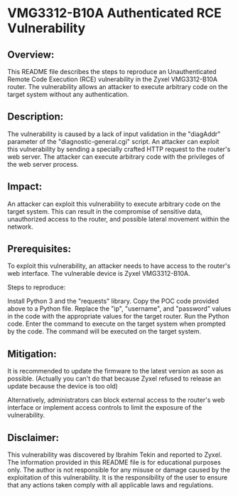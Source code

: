 # VMG3312-B10A Authenticated RCE Vulnerability

## Overview:
This README file describes the steps to reproduce an Unauthenticated Remote Code Execution (RCE) vulnerability in the Zyxel VMG3312-B10A router. The vulnerability allows an attacker to execute arbitrary code on the target system without any authentication.

## Description:
The vulnerability is caused by a lack of input validation in the "diagAddr" parameter of the "diagnostic-general.cgi" script. An attacker can exploit this vulnerability by sending a specially crafted HTTP request to the router's web server. The attacker can execute arbitrary code with the privileges of the web server process.

## Impact:
An attacker can exploit this vulnerability to execute arbitrary code on the target system. This can result in the compromise of sensitive data, unauthorized access to the router, and possible lateral movement within the network.

## Prerequisites:
To exploit this vulnerability, an attacker needs to have access to the router's web interface. The vulnerable device is Zyxel VMG3312-B10A.

Steps to reproduce:

Install Python 3 and the "requests" library.
Copy the POC code provided above to a Python file.
Replace the "ip", "username", and "password" values in the code with the appropriate values for the target router.
Run the Python code.
Enter the command to execute on the target system when prompted by the code.
The command will be executed on the target system.

## Mitigation:
It is recommended to update the firmware to the latest version as soon as possible. (Actually you can't do that because Zyxel refused to release an update because the device is too old)

Alternatively, administrators can block external access to the router's web interface or implement access controls to limit the exposure of the vulnerability.

## Disclaimer:
This vulnerability was discovered by Ibrahim Tekin and reported to Zyxel. The information provided in this README file is for educational purposes only. The author is not responsible for any misuse or damage caused by the exploitation of this vulnerability. It is the responsibility of the user to ensure that any actions taken comply with all applicable laws and regulations.
